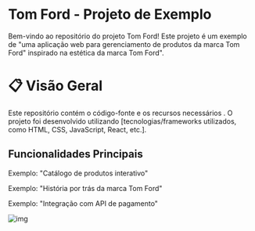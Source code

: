 <h1>Tom Ford - Projeto de Exemplo</h1>
<p>Bem-vindo ao repositório do projeto Tom Ford! Este projeto é um exemplo de "uma aplicação web para gerenciamento de produtos da marca Tom Ford"  inspirado na estética da marca Tom Ford". </p>

<h1>📋 Visão Geral</h1>
<p>Este repositório contém o código-fonte e os recursos necessários . O projeto foi desenvolvido utilizando [tecnologias/frameworks utilizados, como HTML, CSS, JavaScript, React, etc.]. </p>

<h2>Funcionalidades Principais</h2>

Exemplo: "Catálogo de produtos interativo"

Exemplo: "História por trás da marca Tom Ford"

Exemplo: "Integração com API de pagamento"

![img](https://github.com/user-attachments/assets/c2c17304-fe0a-4d63-b322-e9c1ba15d14c)
